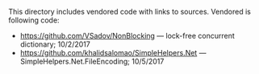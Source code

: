 ﻿This directory includes vendored code with links to sources. Vendored is following code:
* https://github.com/VSadov/NonBlocking — lock-free concurrent dictionary; 10/2/2017
* https://github.com/khalidsalomao/SimpleHelpers.Net — SimpleHelpers.Net.FileEncoding; 10/5/2017